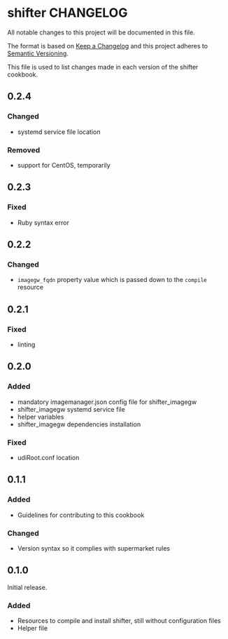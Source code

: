 # shifter CHANGELOG
All notable changes to this project will be documented in this file.

The format is based on [Keep a Changelog](http://keepachangelog.com/) and this project adheres to [Semantic Versioning](http://semver.org/).

This file is used to list changes made in each version of the shifter cookbook.

## 0.2.4

### Changed

- systemd service file location

### Removed

- support for CentOS, temporarily

## 0.2.3

### Fixed

- Ruby syntax error

## 0.2.2

### Changed

- `imagegw_fqdn` property value which is passed down to the `compile` resource   

## 0.2.1

### Fixed

- linting

## 0.2.0

### Added

- mandatory imagemanager.json config file for shifter_imagegw
- shifter_imagegw systemd service file
- helper variables
- shifter_imagegw dependencies installation

### Fixed

- udiRoot.conf location

## 0.1.1

### Added

- Guidelines for contributing to this cookbook

### Changed

- Version syntax so it complies with supermarket rules

## 0.1.0

Initial release.

### Added

- Resources to compile and install shifter, still without configuration files
- Helper file
